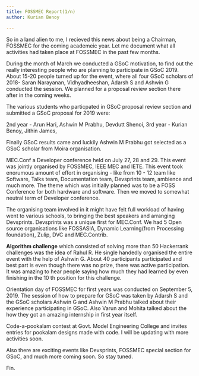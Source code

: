 ```yaml
---
title: FOSSMEC Report(1/n)
author: Kurian Benoy

---
```


So in a land alien to me, I recieved this news about being a Chairman, FOSSMEC for the coming academeic year. Let me
document what all activities had taken place at FOSSMEC in the past few months.

During the month of March we conducted a GSoC motivation, to find out the really interesting people who are planning to
participate in GSoC 2019. About 15-20 people turned up for the event, where all four GSoC scholars of 2018- Saran Narayanan,
Vidhyadheeshan, Adarsh S and Ashwin G conducted the session. We planned for a proposal review section there after in the 
coming weeks.

The various students who particpated in GSoC proposal review section and submitted a GSoC proposal for 2019 were:

2nd year - Arun Hari, Ashwin M Prabhu, Devdutt Shenoi, 
3rd year - Kurian Benoy, Jithin James,


Finally GSoC results came and luckily Ashwin M Prabhu got selected as a GSoC scholar from Moira organisation. 

MEC.Conf a Developer conference held on July 27, 28 and 29. This event was 
jointly organised by FOSSMEC, IEEE MEC and IETE. This event took enorumous amount of effort in 
organising - like from 10 - 12 team like Software, Talks team, Documentation team, Devsprints team, ambience
and much more. The theme which was initially planned was to be a FOSS Conference for both hardware and software.
Then we moved to somewhat neutral term of Developer conference.

The organising team involved in it might have felt full workload of having went to various schools, to bringing the best 
speakers and arranging Devsprints. Devsprints was a unique first for MEC.Conf. We had 5 Open source organisations like
FOSSASIA, Dynamic Learning(from Processing foundation), Zulip, DVC and MEC.Contrib.



**Algorithm challenge** which consisted of solving more than 50 Hackerrank challenges was the idea of Rahul R. He single
handedly organised the entire event with the help of Ashwin G. About 40 participants participated and best part is even 
though there was no prize, there was active participation. It was amazing to hear people saying how much they had
learned by even finishing in the 10 th position for this challenge.

Orientation day of FOSSMEC for first years was conducted on September 5, 2019. The session of how to prepare for GSoC
was taken by Adarsh S and the GSoC scholars Ashwin G and Ashwin M Prabhu talked about their experience participating in 
GSoC. Also Varun and Mohita talked about the how they got an amazing internship in first year itself.

Code-a-pookalam contest at Govt. Model Engineering College and invites entries for pookalam designs made with code. I
will be updating with more activities soon.

Also there are exciting events like Devsprints, FOSSMEC special section for GSoC, and much more coming soon. So stay tuned.

Fin.

